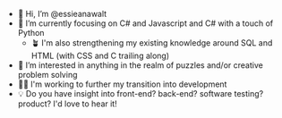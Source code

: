 - 👋 Hi, I’m @essieanawalt
- 🌱 I’m currently focusing on C# and Javascript and C# with a touch of Python
  - 🪴 I'm also strengthening my existing knowledge around SQL and HTML (with CSS and C trailing along)
- 👀 I’m interested in anything in the realm of puzzles and/or creative problem solving
- 🤞🏻 I'm working to further my transition into development
- 💡 Do you have insight into front-end? back-end? software testing? product? I'd love to hear it!

<!---
essieanawalt/essieanawalt is a ✨ special ✨ repository because its `README.md` (this file) appears on your GitHub profile.
You can click the Preview link to take a look at your changes.
--->
